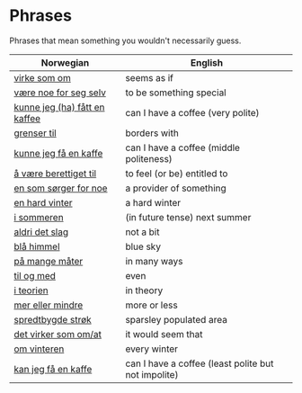 # Phrases

Phrases that mean something you wouldn't necessarily guess.

| Norwegian | English |
| --- | --- |
| [virke som om](https://www.ordnett.no/search?language=no&phrase=virke%20som%20om) | seems as if |
| [være noe for seg selv](https://www.ordnett.no/search?language=no&phrase=være%20noe%20for%20seg%20selv) | to be something special |
| [kunne jeg (ha) fått en kaffee](https://www.ordnett.no/search?language=no&phrase=kunne%20jeg%20(ha)%20fått%20en%20kaffee) | can I have a coffee (very polite) |
| [grenser til](https://www.ordnett.no/search?language=no&phrase=grenser%20til) | borders with |
| [kunne jeg få en kaffe](https://www.ordnett.no/search?language=no&phrase=kunne%20jeg%20få%20en%20kaffe) | can I have a coffee (middle politeness) |
| [å være berettiget til](https://www.ordnett.no/search?language=no&phrase=å%20være%20berettiget%20til) | to feel (or be) entitled to |
| [en som sørger for noe](https://www.ordnett.no/search?language=no&phrase=en%20som%20sørger%20for%20noe) | a provider of something |
| [en hard vinter](https://www.ordnett.no/search?language=no&phrase=en%20hard%20vinter) | a hard winter |
| [i sommeren](https://www.ordnett.no/search?language=no&phrase=i%20sommeren) | (in future tense) next summer |
| [aldri det slag](https://www.ordnett.no/search?language=no&phrase=aldri%20det%20slag) | not a bit |
| [blå himmel](https://www.ordnett.no/search?language=no&phrase=blå%20himmel) | blue sky |
| [på mange måter](https://www.ordnett.no/search?language=no&phrase=på%20mange%20måter) | in many ways |
| [til og med](https://www.ordnett.no/search?language=no&phrase=til%20og%20med) | even |
| [i teorien](https://www.ordnett.no/search?language=no&phrase=i%20teorien) | in theory |
| [mer eller mindre](https://www.ordnett.no/search?language=no&phrase=mer%20eller%20mindre) | more or less |
| [spredtbygde strøk](https://www.ordnett.no/search?language=no&phrase=spredtbygde%20strøk) | sparsley populated area |
| [det virker som om/at](https://www.ordnett.no/search?language=no&phrase=det%20virker%20som%20om/at) | it would seem that |
| [om vinteren](https://www.ordnett.no/search?language=no&phrase=om%20vinteren) | every winter |
| [kan jeg få en kaffe](https://www.ordnett.no/search?language=no&phrase=kan%20jeg%20få%20en%20kaffe) | can I have a coffee (least polite but not impolite) |

